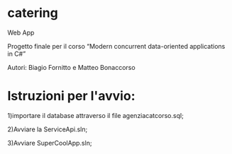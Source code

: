 # catering
 Web App
 
Progetto finale per il corso “Modern concurrent data-oriented applications in C#”

Autori: Biagio Fornitto e Matteo Bonaccorso

# Istruzioni per l'avvio:
  1)importare il database attraverso il file agenziacatcorso.sql;
  
  
  2)Avviare la ServiceApi.sln;
  
  
  3)Avviare SuperCoolApp.sln;
